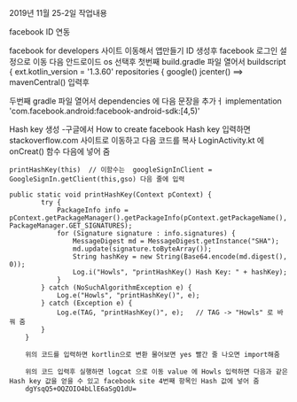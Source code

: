 2019년 11월 25-2일 작업내용

 facebook ID 연동

 facebook for developers 사이트 이동해서
 앱만들기 ID 생성후 facebook 로그인 설정으로 이동 다음 안드로이드 os 선택후
 첫번째 build.gradle 파일 열어서
   buildscript {
       ext.kotlin_version = '1.3.60'
       repositories {
           google()
           jcenter()
      ==>     mavenCentral() 입력후

  두번째 gradle 파일 열어서 dependencies 에 다음 문장을 추가ㅓ
     implementation 'com.facebook.android:facebook-android-sdk:[4,5)'
  
  Hash key 생성
    -구글에서 How to create facebook Hash key 입력하면 stackoverflow.com 사이트로 이동하고 다음 코드를 복사 LoginActivity.kt 에 onCreat() 함수 다음에 넣어 줌
    
    printHashKey(this)  // 이함수는  googleSignInClient = GoogleSignIn.getClient(this,gso) 다음 줄에 입력 
    
    public static void printHashKey(Context pContext) {
            try {
                PackageInfo info = pContext.getPackageManager().getPackageInfo(pContext.getPackageName(), PackageManager.GET_SIGNATURES);
                for (Signature signature : info.signatures) {
                    MessageDigest md = MessageDigest.getInstance("SHA");
                    md.update(signature.toByteArray());
                    String hashKey = new String(Base64.encode(md.digest(), 0));
                    Log.i("Howls", "printHashKey() Hash Key: " + hashKey);
                }
            } catch (NoSuchAlgorithmException e) {
                Log.e("Howls", "printHashKey()", e);
            } catch (Exception e) {
                Log.e(TAG, "printHashKey()", e);   // TAG -> "Howls" 로 바꿔 줌
            }
        }
        
        위의 코드를 입력하면 kortlin으로 변환 물어보면 yes 빨간 줄 나오면 import해줌
        
        위의 코드 입력후 실행하면 logcat 으로 이동 value 에 Howls 입력하면 다음과 같은 Hash key 값을 얻을 수 있고 facebook site 4번째 항목인 Hash 값에 넣어 줌
        dgYsqQ5+OQZOIO4bLlE6aSgQ1dU=